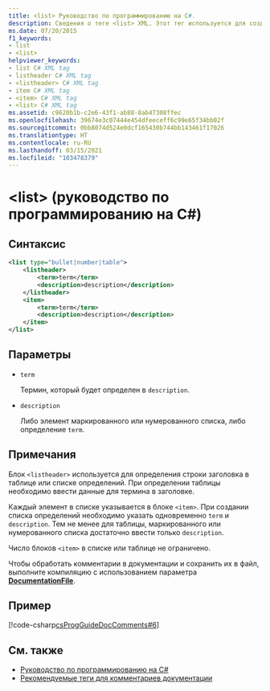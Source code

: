 ```yaml
---
title: <list> Руководство по программированию на C#.
description: Сведения о теге <list> XML. Этот тег используется для создания таблиц и определений, маркированных или нумерованных списков с помощью блоков item.
ms.date: 07/20/2015
f1_keywords:
- list
- <list>
helpviewer_keywords:
- list C# XML tag
- listheader C# XML tag
- <listheader> C# XML tag
- item C# XML tag
- <item> C# XML tag
- <list> C# XML tag
ms.assetid: c9620b1b-c2e6-43f1-ab88-8ab47308ffec
ms.openlocfilehash: 39674e3c07444e454dfeeceff6c99e65f34bb02f
ms.sourcegitcommit: 0bb8074d524e0dcf165430b744bb143461f17026
ms.translationtype: HT
ms.contentlocale: ru-RU
ms.lasthandoff: 03/15/2021
ms.locfileid: "103478379"
---
```

# <a name="list-c-programming-guide"></a>\<list> (руководство по программированию на C#)

## <a name="syntax"></a>Синтаксис

```xml
<list type="bullet|number|table">
    <listheader>
        <term>term</term>
        <description>description</description>
    </listheader>
    <item>
        <term>term</term>
        <description>description</description>
    </item>
</list>
```

## <a name="parameters"></a>Параметры

- `term`

  Термин, который будет определен в `description`.

- `description`

  Либо элемент маркированного или нумерованного списка, либо определение `term`.
  
## <a name="remarks"></a>Примечания

Блок `<listheader>` используется для определения строки заголовка в таблице или списке определений. При определении таблицы необходимо ввести данные для термина в заголовке.

Каждый элемент в списке указывается в блоке `<item>`. При создании списка определений необходимо указать одновременно `term` и `description`. Тем не менее для таблицы, маркированного или нумерованного списка достаточно ввести только `description`.

Число блоков `<item>` в списке или таблице не ограничено.

Чтобы обработать комментарии в документации и сохранить их в файл, выполните компиляцию с использованием параметра [**DocumentationFile**](../../language-reference/compiler-options/output.md#documentationfile).

## <a name="example"></a>Пример

[!code-csharp[csProgGuideDocComments#6](~/samples/snippets/csharp/VS_Snippets_VBCSharp/csProgGuideDocComments/CS/DocComments.cs#6)]

## <a name="see-also"></a>См. также

- [Руководство по программированию на C#](../index.md)
- [Рекомендуемые теги для комментариев документации](./recommended-tags-for-documentation-comments.md)
